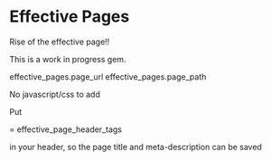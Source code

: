 # Effective Pages

Rise of the effective page!!

This is a work in progress gem.

effective_pages.page_url
effective_pages.page_path


No javascript/css to add

Put

= effective_page_header_tags

in your header, so the page title and meta-description can be saved


